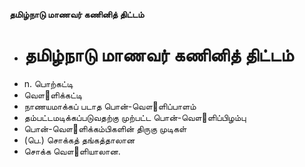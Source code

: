 **தமிழ்நாடு மாணவர் கணினித் திட்டம்**
- # தமிழ்நாடு மாணவர் கணினித் திட்டம்
- n. பொற்கட்டி
- வௌ஢ளிக்கட்டி
- நாணயமாக்கப் படாத பொன்-வௌ஢ளிப்பாளம்
- தம்பட்டமடிக்கப்படுவதற்கு முற்பட்ட பொன்-வௌ஢ளிப்பிழம்பு
- பொன்-வௌ஢ளிக்கம்பிகளின் திருகு முடிகள்
- (பெ.) சொக்கத் தங்கத்தாலான
- சொக்க வௌ஢ளியாலான.

